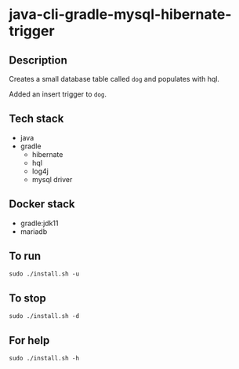 # java-cli-gradle-mysql-hibernate-trigger

## Description
Creates a small database table
called `dog` and populates with hql.

Added an insert trigger to `dog`.

## Tech stack
- java
- gradle
  - hibernate
  - hql
  - log4j
  - mysql driver

## Docker stack
- gradle:jdk11
- mariadb

## To run
`sudo ./install.sh -u`

## To stop
`sudo ./install.sh -d`

## For help
`sudo ./install.sh -h`
